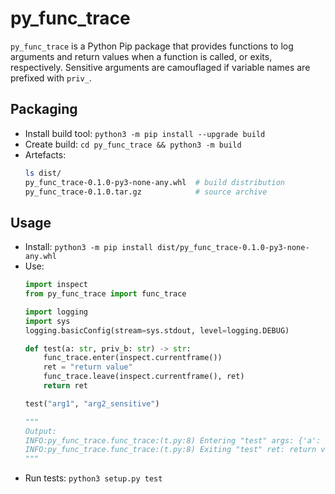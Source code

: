# py_func_trace
`py_func_trace` is a Python Pip package that provides functions to log
arguments and return values when a function is called, or exits, respectively.
Sensitive arguments are camouflaged if variable names are prefixed with
`priv_`.

## Packaging
- Install build tool: `python3 -m pip install --upgrade build`
- Create build: `cd py_func_trace && python3 -m build`
- Artefacts:
  ```bash
  ls dist/
  py_func_trace-0.1.0-py3-none-any.whl  # build distribution
  py_func_trace-0.1.0.tar.gz            # source archive
  ```

## Usage
- Install: `python3 -m pip install dist/py_func_trace-0.1.0-py3-none-any.whl`
- Use:
  ```python
  import inspect
  from py_func_trace import func_trace

  import logging
  import sys
  logging.basicConfig(stream=sys.stdout, level=logging.DEBUG)

  def test(a: str, priv_b: str) -> str:
      func_trace.enter(inspect.currentframe())
      ret = "return value"
      func_trace.leave(inspect.currentframe(), ret)
      return ret

  test("arg1", "arg2_sensitive")

  """
  Output:
  INFO:py_func_trace.func_trace:(t.py:8) Entering "test" args: {'a': 'arg1', 'priv_b': '******'}
  INFO:py_func_trace.func_trace:(t.py:8) Exiting "test" ret: return value
  """
  ```
- Run tests: `python3 setup.py test`
